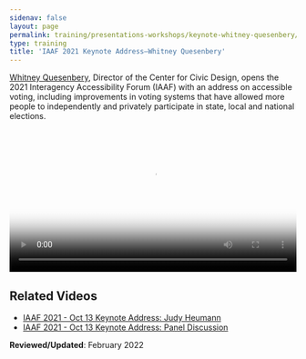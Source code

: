 ```yaml
---
sidenav: false
layout: page
permalink: training/presentations-workshops/keynote-whitney-quesenbery/
type: training
title: 'IAAF 2021 Keynote Address—Whitney Quesenbery'
---
```


<a href="https://www.section508.gov/iaaf/biographies-2021#quesenbery">Whitney Quesenbery</a>, Director of the Center for Civic Design, opens the 2021 Interagency Accessibility Forum (IAAF) with an address on accessible voting, including  improvements in voting systems that have allowed more people to independently and privately participate in state, local and national elections.

<video controls="controls" poster="https://assets.section508.gov/files/thumbnails/iaaf-2021-keynote-quesenbery-poster.png" data-vscid="3qesx4ovd" style="width:100%" class="border-base radius-lg border-0px"><source src="https://assets.section508.gov/files/videos/iaaf-2021-keynote-quesenbery-SD-OC.mp4" type="video/mp4" /></video>

## Related Videos

* [IAAF 2021 - Oct 13 Keynote Address: Judy Heumann](/training/presentations-workshops/keynote-judy-heumann/)
* [IAAF 2021 - Oct 13 Keynote Address: Panel Discussion](/training/presentations-workshops/keynote-panel-discussion/)

**Reviewed/Updated**: February 2022